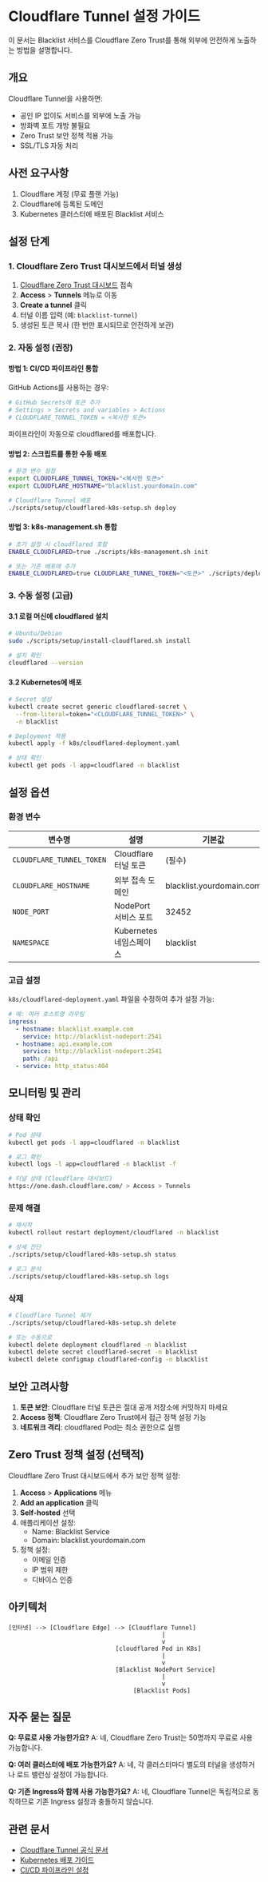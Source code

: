 # Cloudflare Tunnel 설정 가이드

이 문서는 Blacklist 서비스를 Cloudflare Zero Trust를 통해 외부에 안전하게 노출하는 방법을 설명합니다.

## 개요

Cloudflare Tunnel을 사용하면:
- 공인 IP 없이도 서비스를 외부에 노출 가능
- 방화벽 포트 개방 불필요
- Zero Trust 보안 정책 적용 가능
- SSL/TLS 자동 처리

## 사전 요구사항

1. Cloudflare 계정 (무료 플랜 가능)
2. Cloudflare에 등록된 도메인
3. Kubernetes 클러스터에 배포된 Blacklist 서비스

## 설정 단계

### 1. Cloudflare Zero Trust 대시보드에서 터널 생성

1. [Cloudflare Zero Trust 대시보드](https://one.dash.cloudflare.com/) 접속
2. **Access** > **Tunnels** 메뉴로 이동
3. **Create a tunnel** 클릭
4. 터널 이름 입력 (예: `blacklist-tunnel`)
5. 생성된 토큰 복사 (한 번만 표시되므로 안전하게 보관)

### 2. 자동 설정 (권장)

#### 방법 1: CI/CD 파이프라인 통합

GitHub Actions를 사용하는 경우:

```bash
# GitHub Secrets에 토큰 추가
# Settings > Secrets and variables > Actions
# CLOUDFLARE_TUNNEL_TOKEN = <복사한 토큰>
```

파이프라인이 자동으로 cloudflared를 배포합니다.

#### 방법 2: 스크립트를 통한 수동 배포

```bash
# 환경 변수 설정
export CLOUDFLARE_TUNNEL_TOKEN="<복사한 토큰>"
export CLOUDFLARE_HOSTNAME="blacklist.yourdomain.com"

# Cloudflare Tunnel 배포
./scripts/setup/cloudflared-k8s-setup.sh deploy
```

#### 방법 3: k8s-management.sh 통합

```bash
# 초기 설정 시 cloudflared 포함
ENABLE_CLOUDFLARED=true ./scripts/k8s-management.sh init

# 또는 기존 배포에 추가
ENABLE_CLOUDFLARED=true CLOUDFLARE_TUNNEL_TOKEN="<토큰>" ./scripts/deploy.sh
```

### 3. 수동 설정 (고급)

#### 3.1 로컬 머신에 cloudflared 설치

```bash
# Ubuntu/Debian
sudo ./scripts/setup/install-cloudflared.sh install

# 설치 확인
cloudflared --version
```

#### 3.2 Kubernetes에 배포

```bash
# Secret 생성
kubectl create secret generic cloudflared-secret \
  --from-literal=token="<CLOUDFLARE_TUNNEL_TOKEN>" \
  -n blacklist

# Deployment 적용
kubectl apply -f k8s/cloudflared-deployment.yaml

# 상태 확인
kubectl get pods -l app=cloudflared -n blacklist
```

## 설정 옵션

### 환경 변수

| 변수명 | 설명 | 기본값 |
|--------|------|--------|
| `CLOUDFLARE_TUNNEL_TOKEN` | Cloudflare 터널 토큰 | (필수) |
| `CLOUDFLARE_HOSTNAME` | 외부 접속 도메인 | blacklist.yourdomain.com |
| `NODE_PORT` | NodePort 서비스 포트 | 32452 |
| `NAMESPACE` | Kubernetes 네임스페이스 | blacklist |

### 고급 설정

`k8s/cloudflared-deployment.yaml` 파일을 수정하여 추가 설정 가능:

```yaml
# 예: 여러 호스트명 라우팅
ingress:
  - hostname: blacklist.example.com
    service: http://blacklist-nodeport:2541
  - hostname: api.example.com
    service: http://blacklist-nodeport:2541
    path: /api
  - service: http_status:404
```

## 모니터링 및 관리

### 상태 확인

```bash
# Pod 상태
kubectl get pods -l app=cloudflared -n blacklist

# 로그 확인
kubectl logs -l app=cloudflared -n blacklist -f

# 터널 상태 (Cloudflare 대시보드)
https://one.dash.cloudflare.com/ > Access > Tunnels
```

### 문제 해결

```bash
# 재시작
kubectl rollout restart deployment/cloudflared -n blacklist

# 상세 진단
./scripts/setup/cloudflared-k8s-setup.sh status

# 로그 분석
./scripts/setup/cloudflared-k8s-setup.sh logs
```

### 삭제

```bash
# Cloudflare Tunnel 제거
./scripts/setup/cloudflared-k8s-setup.sh delete

# 또는 수동으로
kubectl delete deployment cloudflared -n blacklist
kubectl delete secret cloudflared-secret -n blacklist
kubectl delete configmap cloudflared-config -n blacklist
```

## 보안 고려사항

1. **토큰 보안**: Cloudflare 터널 토큰은 절대 공개 저장소에 커밋하지 마세요
2. **Access 정책**: Cloudflare Zero Trust에서 접근 정책 설정 가능
3. **네트워크 격리**: cloudflared Pod는 최소 권한으로 실행

## Zero Trust 정책 설정 (선택적)

Cloudflare Zero Trust 대시보드에서 추가 보안 정책 설정:

1. **Access** > **Applications** 메뉴
2. **Add an application** 클릭
3. **Self-hosted** 선택
4. 애플리케이션 설정:
   - Name: Blacklist Service
   - Domain: blacklist.yourdomain.com
5. 정책 설정:
   - 이메일 인증
   - IP 범위 제한
   - 디바이스 인증

## 아키텍처

```
[인터넷] --> [Cloudflare Edge] --> [Cloudflare Tunnel] 
                                           |
                                           v
                              [cloudflared Pod in K8s]
                                           |
                                           v
                              [Blacklist NodePort Service]
                                           |
                                           v
                                   [Blacklist Pods]
```

## 자주 묻는 질문

**Q: 무료로 사용 가능한가요?**
A: 네, Cloudflare Zero Trust는 50명까지 무료로 사용 가능합니다.

**Q: 여러 클러스터에 배포 가능한가요?**
A: 네, 각 클러스터마다 별도의 터널을 생성하거나 로드 밸런싱 설정이 가능합니다.

**Q: 기존 Ingress와 함께 사용 가능한가요?**
A: 네, Cloudflare Tunnel은 독립적으로 동작하므로 기존 Ingress 설정과 충돌하지 않습니다.

## 관련 문서

- [Cloudflare Tunnel 공식 문서](https://developers.cloudflare.com/cloudflare-one/connections/connect-apps/)
- [Kubernetes 배포 가이드](./k8s/README.md)
- [CI/CD 파이프라인 설정](./.github/workflows/README.md)